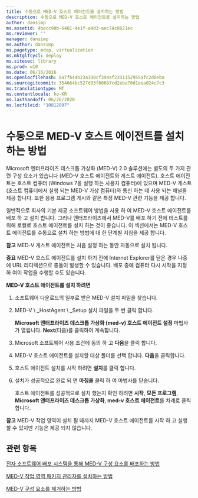 ```yaml
---
title: 수동으로 MED-V 호스트 에이전트를 설치하는 방법
description: 수동으로 MED-V 호스트 에이전트를 설치하는 방법
author: dansimp
ms.assetid: 4becc90b-6481-4e1f-a4d3-aec74c8821ec
ms.reviewer: ''
manager: dansimp
ms.author: dansimp
ms.pagetype: mdop, virtualization
ms.mktglfcycl: deploy
ms.sitesec: library
ms.prod: w10
ms.date: 06/16/2016
ms.openlocfilehash: 8a7fb44b23a390cf394af2331152955afc2d8eba
ms.sourcegitcommit: 354664bc527d93f80687cd2eba70d1eea024c7c3
ms.translationtype: MT
ms.contentlocale: ko-KR
ms.lasthandoff: 06/26/2020
ms.locfileid: "10812897"
---
```

# 수동으로 MED-V 호스트 에이전트를 설치하는 방법


Microsoft 엔터프라이즈 데스크톱 가상화 (MED-V) 2.0 솔루션에는 별도의 두 가지 관련 구성 요소가 있습니다 (MED-V 호스트 에이전트와 게스트 에이전트). 호스트 에이전트는 호스트 컴퓨터 (Windows 7을 실행 하는 사용자 컴퓨터)에 있으며 MED-V 게스트 (호스트 컴퓨터에서 실행 되는 MED-V 가상 컴퓨터)와 통신 하는 데 사용 되는 채널을 제공 합니다. 또한 응용 프로그램 게시와 같은 특정 MED-V 관련 기능을 제공 합니다.

일반적으로 회사의 기본 제공 소프트웨어 방법을 사용 하 여 MED-V 호스트 에이전트를 배포 하 고 설치 합니다. 그러나 엔터프라이즈에서 MED-V를 배포 하기 전에 테스트를 위해 로컬로 호스트 에이전트를 설치 하는 것이 좋습니다. 이 섹션에서는 MED-V 호스트 에이전트를 수동으로 설치 하는 방법에 대 한 단계별 지침을 제공 합니다.

**참고**  MED-V 게스트 에이전트는 처음 설정 하는 동안 자동으로 설치 됩니다.

 

**중요**  MED-V 호스트 에이전트를 설치 하기 전에 Internet Explorer를 닫은 경우 나중에 URL 리디렉션으로 충돌이 발생할 수 있습니다. 배포 중에 컴퓨터 다시 시작을 지정 하 여이 작업을 수행할 수도 있습니다.

 

**MED-V 호스트 에이전트를 설치 하려면**

1.  소프트웨어 다운로드의 일부로 받은 MED-V 설치 파일을 찾습니다.

2.  MED-V \ _HostAgent \ _Setup 설치 파일을 두 번 클릭 합니다.

    **Microsoft 엔터프라이즈 데스크톱 가상화 (med-v) 호스트 에이전트 설정** 마법사가 열립니다. **Next**(다음)를 클릭하여 계속합니다.

3.  Microsoft 소프트웨어 사용 조건에 동의 하 고 **다음**을 클릭 합니다.

4.  MED-V 호스트 에이전트를 설치할 대상 폴더를 선택 합니다. **다음**을 클릭합니다.

5.  호스트 에이전트 설치를 시작 하려면 **설치**를 클릭 합니다.

6.  설치가 성공적으로 완료 되 면 **마침을** 클릭 하 여 마법사를 닫습니다.

    호스트 에이전트를 성공적으로 설치 했는지 확인 하려면 **시작**, **모든 프로그램**, **Microsoft 엔터프라이즈 데스크톱 가상화**, **med-v 호스트 에이전트**를 차례로 클릭 합니다.

**참고**  MED-V 작업 영역이 설치 될 때까지 MED-V 호스트 에이전트를 시작 하 고 실행할 수 있지만 기능은 제공 되지 않습니다.

 

## 관련 항목


[전자 소프트웨어 배포 시스템을 통해 MED-V 구성 요소를 배포하는 방법](how-to-deploy-the-med-v-components-through-an-electronic-software-distribution-system.md)

[MED-V 작업 영역 패키지 관리자를 설치하는 방법](how-to-install-the-med-v-workspace-packager.md)

[MED-V 구성 요소를 제거하는 방법](how-to-uninstall-the-med-v-components.md)

 

 





